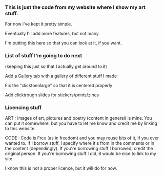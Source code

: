 ### This is just the code from my website where I show my art stuff. 

For now I've kept it pretty simple.

Eventually I'll add more features, but not many.

I'm putting this here so that you can look at it, if you want.

### List of stuff I'm going to do next
(keeping this just so that I actually get around to it)

Add a Gallery tab with a gallery of different stuff I made

Fix the "clicktoenlarge" so that it is centered properly

Add clicktrough slides for stickers/prints/zines

### Licencing stuff

ART : Images of art, pictures and poetry (content in general) is mine. You can put it somewhere, but you have to let me know and credit me by linking to this website. 

CODE : Code is Free (as in freedom) and you may reuse bits of it, if you ever wanted to. If I borrow stuff, I specify where it's from in the comments or in the content (dependingly). If you're borrowing stuff I borrowed, credit the original person. If you're borrowing stuff I did, it would be nice to link to my site.

I know this is not a proper licence, but it will do for now.
